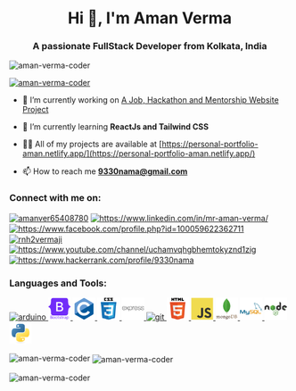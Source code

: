 <h1 align="center">Hi 👋, I'm Aman Verma</h1>
<h3 align="center">A passionate FullStack Developer from Kolkata, India</h3>

<p align="left"> <img src="https://komarev.com/ghpvc/?username=aman-verma-coder&label=Profile%20views&color=0e75b6&style=flat" alt="aman-verma-coder" /> </p>

<p align="left"> <a href="https://github.com/ryo-ma/github-profile-trophy"><img src="https://github-profile-trophy.vercel.app/?username=aman-verma-coder" alt="aman-verma-coder" /></a> </p>

- 🔭 I’m currently working on [A Job, Hackathon and Mentorship Website Project](https://github.com/aman-verma-coder/Job-Mentorship-and--Hackathon-Website)

- 🌱 I’m currently learning **ReactJs and Tailwind CSS**

- 👨‍💻 All of my projects are available at [https://personal-portfolio-aman.netlify.app/](https://personal-portfolio-aman.netlify.app/)

- 📫 How to reach me **9330nama@gmail.com**

<h3 align="left">Connect with me on:</h3>
<p align="left">
<a href="https://twitter.com/amanver65408780" target="blank"><img align="center" src="https://raw.githubusercontent.com/rahuldkjain/github-profile-readme-generator/master/src/images/icons/Social/twitter.svg" alt="amanver65408780" height="30" width="40" /></a>
<a href="https://linkedin.com/in/mr-aman-verma/" target="blank"><img align="center" src="https://raw.githubusercontent.com/rahuldkjain/github-profile-readme-generator/master/src/images/icons/Social/linked-in-alt.svg" alt="https://www.linkedin.com/in/mr-aman-verma/" height="30" width="40" /></a>
<a href="https://facebook.com/profile.php?id=100059622362711" target="blank"><img align="center" src="https://raw.githubusercontent.com/rahuldkjain/github-profile-readme-generator/master/src/images/icons/Social/facebook.svg" alt="https://www.facebook.com/profile.php?id=100059622362711" height="30" width="40" /></a>
<a href="https://instagram.com/rnh2vermaji" target="blank"><img align="center" src="https://raw.githubusercontent.com/rahuldkjain/github-profile-readme-generator/master/src/images/icons/Social/instagram.svg" alt="rnh2vermaji" height="30" width="40" /></a>
<a href="https://www.youtube.com/channel/UChamVqhgbhEMToKYznD1Zig" target="blank"><img align="center" src="https://raw.githubusercontent.com/rahuldkjain/github-profile-readme-generator/master/src/images/icons/Social/youtube.svg" alt="https://www.youtube.com/channel/uchamvqhgbhemtokyznd1zig" height="30" width="40" /></a>
<a href="https://www.hackerrank.com/profile/9330nama" target="blank"><img align="center" src="https://raw.githubusercontent.com/rahuldkjain/github-profile-readme-generator/master/src/images/icons/Social/hackerrank.svg" alt="https://www.hackerrank.com/profile/9330nama" height="30" width="40" /></a>
</p>

<h3 align="left">Languages and Tools:</h3>
<p align="left"> <a href="https://www.arduino.cc/" target="_blank" rel="noreferrer"> <img src="https://cdn.worldvectorlogo.com/logos/arduino-1.svg" alt="arduino" width="40" height="40"/> </a> <a href="https://getbootstrap.com" target="_blank" rel="noreferrer"> <img src="https://raw.githubusercontent.com/devicons/devicon/master/icons/bootstrap/bootstrap-plain-wordmark.svg" alt="bootstrap" width="40" height="40"/> </a> <a href="https://www.cprogramming.com/" target="_blank" rel="noreferrer"> <img src="https://raw.githubusercontent.com/devicons/devicon/master/icons/c/c-original.svg" alt="c" width="40" height="40"/> </a> <a href="https://www.w3schools.com/css/" target="_blank" rel="noreferrer"> <img src="https://raw.githubusercontent.com/devicons/devicon/master/icons/css3/css3-original-wordmark.svg" alt="css3" width="40" height="40"/> </a> <a href="https://expressjs.com" target="_blank" rel="noreferrer"> <img src="https://raw.githubusercontent.com/devicons/devicon/master/icons/express/express-original-wordmark.svg" alt="express" width="40" height="40"/> </a> <a href="https://git-scm.com/" target="_blank" rel="noreferrer"> <img src="https://www.vectorlogo.zone/logos/git-scm/git-scm-icon.svg" alt="git" width="40" height="40"/> </a> <a href="https://www.w3.org/html/" target="_blank" rel="noreferrer"> <img src="https://raw.githubusercontent.com/devicons/devicon/master/icons/html5/html5-original-wordmark.svg" alt="html5" width="40" height="40"/> </a> <a href="https://developer.mozilla.org/en-US/docs/Web/JavaScript" target="_blank" rel="noreferrer"> <img src="https://raw.githubusercontent.com/devicons/devicon/master/icons/javascript/javascript-original.svg" alt="javascript" width="40" height="40"/> </a> <a href="https://www.mongodb.com/" target="_blank" rel="noreferrer"> <img src="https://raw.githubusercontent.com/devicons/devicon/master/icons/mongodb/mongodb-original-wordmark.svg" alt="mongodb" width="40" height="40"/> </a> <a href="https://www.mysql.com/" target="_blank" rel="noreferrer"> <img src="https://raw.githubusercontent.com/devicons/devicon/master/icons/mysql/mysql-original-wordmark.svg" alt="mysql" width="40" height="40"/> </a> <a href="https://nodejs.org" target="_blank" rel="noreferrer"> <img src="https://raw.githubusercontent.com/devicons/devicon/master/icons/nodejs/nodejs-original-wordmark.svg" alt="nodejs" width="40" height="40"/> </a> <a href="https://www.python.org" target="_blank" rel="noreferrer"> <img src="https://raw.githubusercontent.com/devicons/devicon/master/icons/python/python-original.svg" alt="python" width="40" height="40"/> </a> </p>

<p><img align="left" src="https://github-readme-stats.vercel.app/api/top-langs?username=aman-verma-coder&show_icons=true&locale=en&layout=compact" alt="aman-verma-coder" /></p>

<p>&nbsp;<img align="center" src="https://github-readme-stats.vercel.app/api?username=aman-verma-coder&show_icons=true&locale=en" alt="aman-verma-coder" /></p>

<p><img align="center" src="https://github-readme-streak-stats.herokuapp.com/?user=aman-verma-coder&" alt="aman-verma-coder" /></p>
